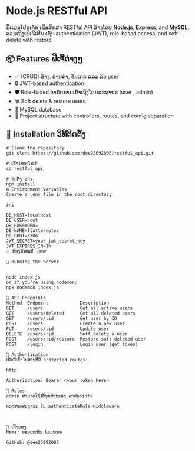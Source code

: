 # Node.js RESTful API

ນີ້ເເມ່ນໂປຣເຈັກ ເພື່ອສຶກສາ RESTful API ສ້າງໂດຍ **Node.js**, **Express**, and **MySQL**. ລວມເຖິງເຟີເຈີ້ເສີມ ເຊັ່ນ authentication (JWT), role-based access, and soft-delete with restore.

## 📦 Features ຟີເຈີ້ຕ່າງໆ

- ✅ (CRUD) ສ້າງ, ອ່ານຄ່າ, ອັບເດດ ເເລະ ລົບ user
- 🔒 JWT-based authentication
- 🛡️ Role-based ຈຳກັດການເຂົ້າເຖິງໂດຍສະຖານະ (user , admin)
- 🗑️ Soft delete & restore users 
- 🌱 MySQL database  
- 📁 Project structure with controllers, routes, and config separation


## 🔧 Installation ວິທີຕິດຕັ້ງ

```
# Clone the repository
git clone https://github.com/dee25092005/restful_api.git

# ເຂົ້າໄປຫາໂຟເດີ
cd restful_api

# ຕິດຕັ້ງ env
npm install
⚙️ Environment Variables
Create a .env file in the root directory:

ini

DB_HOST=localhost
DB_USER=root
DB_PASSWORD=
DB_NAME=flutternotes
DB_PORT=3306
JWT_SECRET=your_jwt_secret_key
JWT_EXPIRES_IN=1h
✅ ຕ້ອງມີໄຟລນີ້ .env 

🚀 Running the Server


node index.js
or if you're using nodemon:
npx nodemon index.js

🔌 API Endpoints
Method	Endpoint	        Description
GET	    /users	            Get all active users
GET	    /users/deleted	    Get all deleted users
GET	    /users/:id	        Get user by ID
POST	/users	            Create a new user
PUT	    /users/:id	        Update user
DELETE	/users/:id	        Soft delete a user
POST	/users/:id/restore	Restore soft-deleted user
POST	/login	            Login user (get token)

🔐 Authentication
ເພີ່ມນີ້ເຂົ້າໄປສ່ວນທີ່ມີ protected routes:

http

Authorization: Bearer <your_token_here>

👤 Roles
admin ສາມາດໃຊ້ໄດ້ທຸກສ່ວນຂອງ endpoints

ກວດສອບສະຖານະ ໃນ authenticateRole middleware



🎯 ເຈົ້າຂອງ
Name: ພອນປະເສີດ ພົມມະເທບ

GitHub: @dee25092005